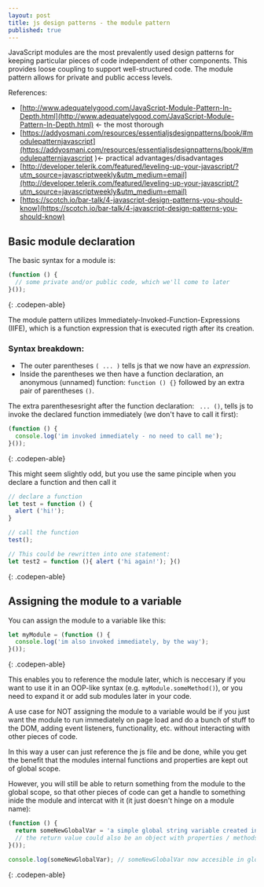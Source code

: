 ```yaml
---
layout: post
title: js design patterns - the module pattern
published: true
---
```


JavaScript modules are the most prevalently used design patterns for keeping particular pieces of code independent of other components. This provides loose coupling to support well-structured code. The module pattern allows for private and public access levels.

References:

- [http://www.adequatelygood.com/JavaScript-Module-Pattern-In-Depth.html](http://www.adequatelygood.com/JavaScript-Module-Pattern-In-Depth.html) <- the most thorough
- [https://addyosmani.com/resources/essentialjsdesignpatterns/book/#modulepatternjavascript](https://addyosmani.com/resources/essentialjsdesignpatterns/book/#modulepatternjavascript )<- practical advantages/disadvantages
- [http://developer.telerik.com/featured/leveling-up-your-javascript/?utm_source=javascriptweekly&utm_medium=email](http://developer.telerik.com/featured/leveling-up-your-javascript/?utm_source=javascriptweekly&utm_medium=email)
- [https://scotch.io/bar-talk/4-javascript-design-patterns-you-should-know](https://scotch.io/bar-talk/4-javascript-design-patterns-you-should-know)


## Basic module declaration

The basic syntax for a module is:

```js
(function () {
  // some private and/or public code, which we'll come to later
}());
```
{: .codepen-able}

The module pattern utilizes Immediately-Invoked-Function-Expressions (IIFE), which is a function expression 
that is executed rigth after its creation. 

### Syntax breakdown:

- The outer parentheses ```( ... )``` tells js that we now have an _expression_. 
- Inside the parentheses we then have a function declaration, an anonymous (unnamed) function: ```function () {}``` followed by an extra pair of parentheses ```()```.
 
The extra parenthesesright after the function declaration:  ``` ... ()```, tells js to invoke the declared function immediately (we don't have to call it first):

```js
(function () {
  console.log('im invoked immediately - no need to call me');
}());
```
{: .codepen-able}


This might seem slightly odd, but you use the same pinciple when you declare a function and then call it 

```js
// declare a function
let test = function () {
  alert ('hi!');
}

// call the function
test();

// This could be rewritten into one statement:
let test2 = function (){ alert ('hi again!'); }() 

```
{: .codepen-able}




## Assigning the module to a variable

You can assign the module to a variable like this:

```js
let myModule = (function () {
  console.log('im also invoked immediately, by the way');
}());
```
{: .codepen-able}

This enables you to reference the module later, which is neccesary if you want to use it in an OOP-like syntax (e.g. ```myModule.someMethod()```), or you need to expand it or add sub modules later in your code. 

A use case for NOT assigning the module to a variable would be if you just want the module to run immediately on page load and do a bunch of stuff to the DOM, adding event listeners, functionality, etc. without interacting with other pieces of code. 

In this way a user can just reference the js file and be done, while you get the benefit that the modules internal functions and properties are kept out of global scope.

However, you will still be able to return something from the module to the global scope, so that other pieces of code can get a handle to something inide the module and intercat with it (it just doesn't hinge on a module name):

```js
(function () {
  return someNewGlobalVar = 'a simple global string variable created inside a module '; 
  // the return value could also be an object with properties / methods, etc.
}());

console.log(someNewGlobalVar); // someNewGlobalVar now accesible in global scope```
```
{: .codepen-able}







